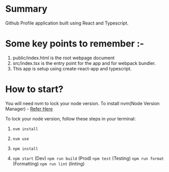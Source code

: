 # Summary

Github Profile application built using React and Typescript.

# Some key points to remember :-

1. public/index.html is the root webpage document
2. src/index.tsx is the entry point for the app and for webpack bundler.
3. This app is setup using create-react-app and typescript.

# How to start?

You will need nvm to lock your node version.
To install nvm(Node Version Manager) - [Refer Here](https://github.com/nvm-sh/nvm)

To lock your node version, follow these steps in your terminal:

1.  `nvm install`
2.  `nvm use`
3.  `npm install`

4.  `npm start` (Dev)
    `npm run build` (Prod)
    `npm test` (Testing)
    `npm run format` (Formatting)
    `npm run lint` (linting)
